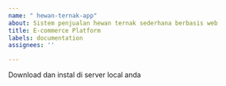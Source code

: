```yaml
---
name: " hewan-ternak-app"
about: Sistem penjualan hewan ternak sederhana berbasis web
title: E-commerce Platform
labels: documentation
assignees: ''

---
```


Download dan instal di server local anda
